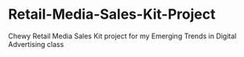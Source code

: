 # Retail-Media-Sales-Kit-Project
Chewy Retail Media Sales Kit project for my Emerging Trends in Digital Advertising class
